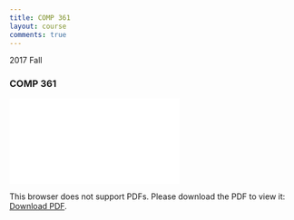 ```yaml
---
title: COMP 361
layout: course
comments: true
---
```


2017 Fall

<!--more-->
### COMP 361
<object data="{{ site.url }}/assets/COMP 361/COMP 361.pdf" type="application/pdf" width="100%" height="850px">
    <embed src="{{ site.url }}/assets/COMP 361/COMP 361.pdf" type="application/pdf">
        <p>This browser does not support PDFs. Please download the PDF to view it: <a href="{{ site.url }}/assets/COMP 361/COMP 361.pdf">Download PDF</a>.</p>
    </embed>
</object>

